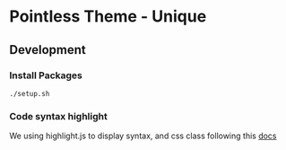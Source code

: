 # Pointless Theme - Unique

## Development

### Install Packages

~~~
./setup.sh
~~~

### Code syntax highlight

We using highlight.js to display syntax, and css class following this [docs](https://highlightjs.readthedocs.io/en/latest/css-classes-reference.html#language-names-and-aliases)
